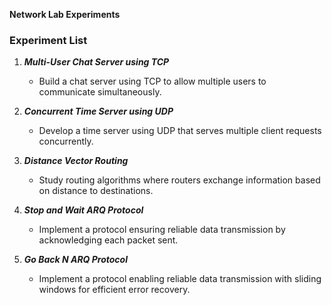 **Network Lab Experiments**


### Experiment List

1. ***Multi-User Chat Server using TCP***
   - Build a chat server using TCP to allow multiple users to communicate simultaneously.

2. ***Concurrent Time Server using UDP***
   - Develop a time server using UDP that serves multiple client requests concurrently.

3. ***Distance Vector Routing***
   - Study routing algorithms where routers exchange information based on distance to destinations.

4. ***Stop and Wait ARQ Protocol***
   - Implement a protocol ensuring reliable data transmission by acknowledging each packet sent.

5. ***Go Back N ARQ Protocol***
   - Implement a protocol enabling reliable data transmission with sliding windows for efficient error recovery.

